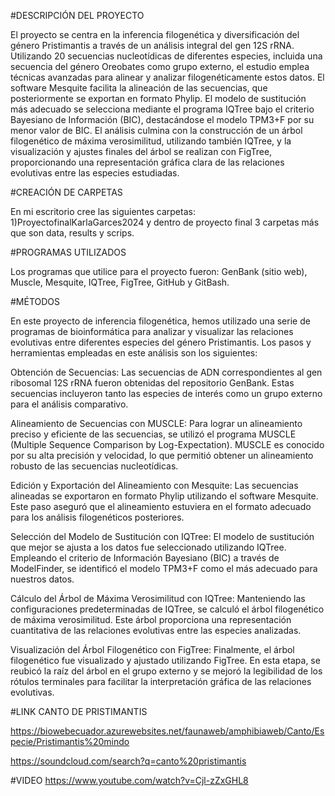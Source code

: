 #DESCRIPCIÓN DEL PROYECTO

El proyecto se centra en la inferencia filogenética y diversificación del género Pristimantis a través de un análisis integral del gen 12S rRNA. Utilizando 20 secuencias nucleotídicas de diferentes especies, incluida una secuencia del género Oreobates como grupo externo, el estudio emplea técnicas avanzadas para alinear y analizar filogenéticamente estos datos. El software Mesquite facilita la alineación de las secuencias, que posteriormente se exportan en formato Phylip. El modelo de sustitución más adecuado se selecciona mediante el programa IQTree bajo el criterio Bayesiano de Información (BIC), destacándose el modelo TPM3+F por su menor valor de BIC. El análisis culmina con la construcción de un árbol filogenético de máxima verosimilitud, utilizando también IQTree, y la visualización y ajustes finales del árbol se realizan con FigTree, proporcionando una representación gráfica clara de las relaciones evolutivas entre las especies estudiadas.

#CREACIÓN DE CARPETAS

En mi escritorio cree las siguientes carpetas: 1)ProyectofinalKarlaGarces2024 y dentro de proyecto final 3 carpetas más que son data, results y scrips.

#PROGRAMAS UTILIZADOS

Los programas que utilice para el proyecto fueron: GenBank (sitio web), Muscle, Mesquite, IQTree, FigTree, GitHub y GitBash.

#MÉTODOS 

En este proyecto de inferencia filogenética, hemos utilizado una serie de programas de bioinformática para analizar y visualizar las relaciones evolutivas entre diferentes especies del género Pristimantis. Los pasos y herramientas empleadas en este análisis son los siguientes:

Obtención de Secuencias:
Las secuencias de ADN correspondientes al gen ribosomal 12S rRNA fueron obtenidas del repositorio GenBank. Estas secuencias incluyeron tanto las especies de interés como un grupo externo para el análisis comparativo.

Alineamiento de Secuencias con MUSCLE:
Para lograr un alineamiento preciso y eficiente de las secuencias, se utilizó el programa MUSCLE (Multiple Sequence Comparison by Log-Expectation). MUSCLE es conocido por su alta precisión y velocidad, lo que permitió obtener un alineamiento robusto de las secuencias nucleotídicas.

Edición y Exportación del Alineamiento con Mesquite:
Las secuencias alineadas se exportaron en formato Phylip utilizando el software Mesquite. Este paso aseguró que el alineamiento estuviera en el formato adecuado para los análisis filogenéticos posteriores.

Selección del Modelo de Sustitución con IQTree:
El modelo de sustitución que mejor se ajusta a los datos fue seleccionado utilizando IQTree. Empleando el criterio de Información Bayesiano (BIC) a través de ModelFinder, se identificó el modelo TPM3+F como el más adecuado para nuestros datos.

Cálculo del Árbol de Máxima Verosimilitud con IQTree:
Manteniendo las configuraciones predeterminadas de IQTree, se calculó el árbol filogenético de máxima verosimilitud. Este árbol proporciona una representación cuantitativa de las relaciones evolutivas entre las especies analizadas.

Visualización del Árbol Filogenético con FigTree:
Finalmente, el árbol filogenético fue visualizado y ajustado utilizando FigTree. En esta etapa, se reubicó la raíz del árbol en el grupo externo y se mejoró la legibilidad de los rótulos terminales para facilitar la interpretación gráfica de las relaciones evolutivas.

#LINK CANTO DE PRISTIMANTIS

https://biowebecuador.azurewebsites.net/faunaweb/amphibiaweb/Canto/Especie/Pristimantis%20mindo

https://soundcloud.com/search?q=canto%20pristimantis

#VIDEO
https://www.youtube.com/watch?v=Cjl-zZxGHL8
